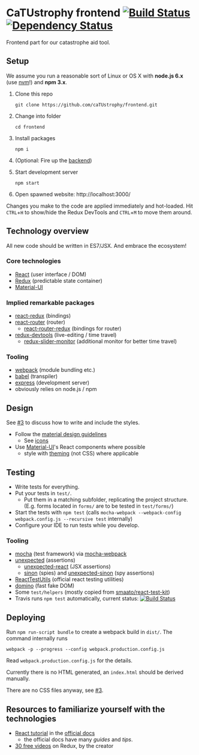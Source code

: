 # CaTUstrophy frontend [![Build Status](https://travis-ci.org/caTUstrophy/frontend.svg?branch=master)](https://travis-ci.org/caTUstrophy/frontend) [![Dependency Status](https://www.versioneye.com/user/projects/575d2d507757a00041b3b7fc//badge.svg?style=plastic)](https://www.versioneye.com/user/projects/575d2d507757a00041b3b7fc/)
Frontend part for our catastrophe aid tool. 

## Setup

We assume you run a reasonable sort of Linux or OS X with **node.js 6.x** (use [nvm](https://github.com/creationix/nvm)!) and **npm 3.x**. 

1. Clone this repo

   `git clone https://github.com/caTUstrophy/frontend.git`
2. Change into folder

   `cd frontend`
3. Install packages

   `npm i`
4. (Optional: Fire up the [backend](https://github.com/caTUstrophy/backend))
5. Start development server

   `npm start`
6. Open spawned website: http://localhost:3000/

Changes you make to the code are applied immediately and hot-loaded.
Hit `CTRL`+`H` to show/hide the Redux DevTools and `CTRL`+`M` to move them around.


## Technology overview
All new code should be written in ES7/JSX. And embrace the ecosystem!

### Core technologies
- [React](http://facebook.github.io/react/) (user interface / DOM)
- [Redux](http://redux.js.org/) (predictable state container)
- [Material-UI](http://www.material-ui.com/)

### Implied remarkable packages

- [react-redux](http://redux.js.org/docs/basics/UsageWithReact.html) (bindings)
- [react-router](https://github.com/reactjs/react-router) (router)
    - [react-router-redux](https://github.com/reactjs/react-router-redux) (bindings for router)
- [redux-devtools](https://github.com/gaearon/redux-devtools) (live-editing / time travel)
    - [redux-slider-monitor](https://github.com/calesce/redux-slider-monitor) (additional monitor for better time travel)
    
### Tooling

- [webpack](https://webpack.github.io/) (module bundling etc.)
- [babel](http://babeljs.io/) (transpiler)
- [express](http://expressjs.com/) (development server)
- obviously relies on node.js / npm



## Design
See [#3](https://github.com/caTUstrophy/frontend/issues/3) to discuss how to write and include the styles.

- Follow the [material design guidelines](https://www.google.com/design/spec/material-design/introduction.html)
    - See [icons](https://design.google.com/icons/)
- Use [Material-UI](http://www.material-ui.com/)'s React components where possible
    - style with [theming](http://www.material-ui.com/#/customization/themes) (not CSS) where applicable

## Testing
- Write tests for everything. 
- Put your tests in `test/`.
    - Put them in a matching subfolder, replicating the project structure. (E.g. forms located in `forms/` are to be tested in `test/forms/`)
- Start the tests with `npm test` (calls `mocha-webpack --webpack-config webpack.config.js --recursive test` internally)
- Configure your IDE to run tests while you develop.

### Tooling

- [mocha](http://mochajs.org/) (test framework) via [mocha-webpack](https://github.com/zinserjan/mocha-webpack)
- [unexpected](http://unexpected.js.org/) (assertions)
    - [unexpected-react](http://bruderstein.github.io/unexpected-react/) (JSX assertions)
    - [sinon](http://sinonjs.org/) (spies) and [unexpected-sinon](http://unexpected.js.org/unexpected-sinon/) (spy assertions)
- [ReactTestUtils](https://facebook.github.io/react/docs/test-utils.html) (official react testing utilities)
- [domino](https://github.com/fgnass/domino) (fast fake DOM)
- Some `test/helpers` (mostly copied from [smaato/react-test-kit](https://github.com/smaato/react-test-kit))
- Travis runs `npm test` automatically, current status: [![Build Status](https://travis-ci.org/caTUstrophy/frontend.svg?branch=master)](https://travis-ci.org/caTUstrophy/frontend)

## Deploying

Run `npm run-script bundle` to create a webpack build in `dist/`.
The command internally runs

    webpack -p --progress --config webpack.production.config.js
    
Read `webpack.production.config.js` for the details.

Currently there is no HTML generated, an `index.html` should be derived manually.

There are no CSS files anyway, see [#3](https://github.com/caTUstrophy/frontend/issues/3).

## Resources to familiarize yourself with the technologies
- [React tutorial](http://facebook.github.io/react/docs/tutorial.html) in the [official docs](http://facebook.github.io/react/docs/top-level-api.html)
    - the official docs have many *guides* and *tips*.
- [30 free videos](https://egghead.io/series/getting-started-with-redux) on Redux, by the creator
